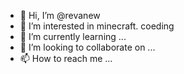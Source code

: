- 👋 Hi, I’m @revanew
- 👀 I’m interested in minecraft. coeding
- 🌱 I’m currently learning ...
- 💞️ I’m looking to collaborate on ...
- 📫 How to reach me ...

<!---
revanew/revanew is a ✨ special ✨ repository because its `README.md` (this file) appears on your GitHub profile.
You can click the Preview link to take a look at your changes.
--->
